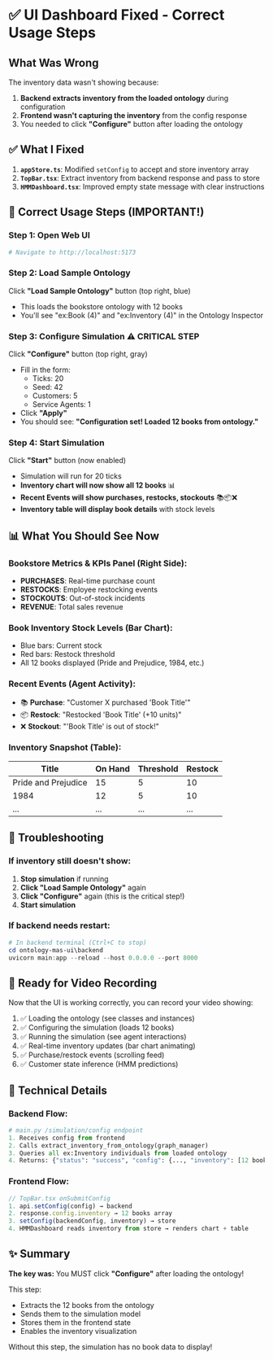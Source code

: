 # ✅ UI Dashboard Fixed - Correct Usage Steps

## What Was Wrong

The inventory data wasn't showing because:
1. **Backend extracts inventory from the loaded ontology** during configuration
2. **Frontend wasn't capturing the inventory** from the config response
3. You needed to click **"Configure"** button after loading the ontology

## ✅ What I Fixed

1. **`appStore.ts`**: Modified `setConfig` to accept and store inventory array
2. **`TopBar.tsx`**: Extract inventory from backend response and pass to store
3. **`HMMDashboard.tsx`**: Improved empty state message with clear instructions

## 🎯 Correct Usage Steps (IMPORTANT!)

### Step 1: Open Web UI
```powershell
# Navigate to http://localhost:5173
```

### Step 2: Load Sample Ontology
Click **"Load Sample Ontology"** button (top right, blue)
- This loads the bookstore ontology with 12 books
- You'll see "ex:Book (4)" and "ex:Inventory (4)" in the Ontology Inspector

### Step 3: Configure Simulation ⚠️ **CRITICAL STEP**
Click **"Configure"** button (top right, gray)
- Fill in the form:
  - Ticks: 20
  - Seed: 42
  - Customers: 5
  - Service Agents: 1
- Click **"Apply"**
- You should see: **"Configuration set! Loaded 12 books from ontology."**

### Step 4: Start Simulation
Click **"Start"** button (now enabled)
- Simulation will run for 20 ticks
- **Inventory chart will now show all 12 books** 📊
- **Recent Events will show purchases, restocks, stockouts** 📚📦❌
- **Inventory table will display book details** with stock levels

## 📊 What You Should See Now

### Bookstore Metrics & KPIs Panel (Right Side):
- **PURCHASES**: Real-time purchase count
- **RESTOCKS**: Employee restocking events
- **STOCKOUTS**: Out-of-stock incidents
- **REVENUE**: Total sales revenue

### Book Inventory Stock Levels (Bar Chart):
- Blue bars: Current stock
- Red bars: Restock threshold
- All 12 books displayed (Pride and Prejudice, 1984, etc.)

### Recent Events (Agent Activity):
- 📚 **Purchase**: "Customer X purchased 'Book Title'"
- 📦 **Restock**: "Restocked 'Book Title' (+10 units)"
- ❌ **Stockout**: "'Book Title' is out of stock!"

### Inventory Snapshot (Table):
| Title | On Hand | Threshold | Restock |
|-------|---------|-----------|---------|
| Pride and Prejudice | 15 | 5 | 10 |
| 1984 | 12 | 5 | 10 |
| ... | ... | ... | ... |

## 🔧 Troubleshooting

### If inventory still doesn't show:
1. **Stop simulation** if running
2. **Click "Load Sample Ontology"** again
3. **Click "Configure"** again (this is the critical step!)
4. **Start simulation**

### If backend needs restart:
```powershell
# In backend terminal (Ctrl+C to stop)
cd ontology-mas-ui\backend
uvicorn main:app --reload --host 0.0.0.0 --port 8000
```

## 🎥 Ready for Video Recording

Now that the UI is working correctly, you can record your video showing:
1. ✅ Loading the ontology (see classes and instances)
2. ✅ Configuring the simulation (loads 12 books)
3. ✅ Running the simulation (see agent interactions)
4. ✅ Real-time inventory updates (bar chart animating)
5. ✅ Purchase/restock events (scrolling feed)
6. ✅ Customer state inference (HMM predictions)

## 📝 Technical Details

### Backend Flow:
```python
# main.py /simulation/config endpoint
1. Receives config from frontend
2. Calls extract_inventory_from_ontology(graph_manager)
3. Queries all ex:Inventory individuals from loaded ontology
4. Returns: {"status": "success", "config": {..., "inventory": [12 books]}}
```

### Frontend Flow:
```typescript
// TopBar.tsx onSubmitConfig
1. api.setConfig(config) → backend
2. response.config.inventory → 12 books array
3. setConfig(backendConfig, inventory) → store
4. HMMDashboard reads inventory from store → renders chart + table
```

## ✨ Summary

**The key was:** You MUST click **"Configure"** after loading the ontology!

This step:
- Extracts the 12 books from the ontology
- Sends them to the simulation model
- Stores them in the frontend state
- Enables the inventory visualization

Without this step, the simulation has no book data to display!
